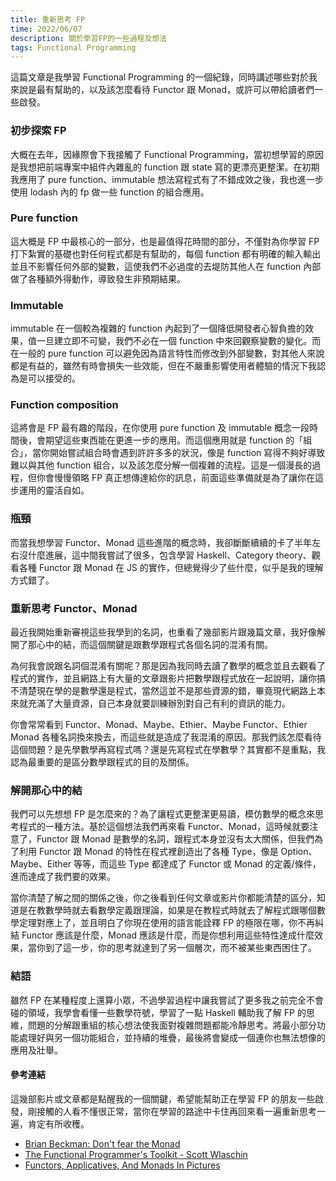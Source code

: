 ```yaml
---
title: 重新思考 FP
time: 2022/06/07
description: 關於學習FP的一些過程及想法
tags: Functional Programming
---
```


這篇文章是我學習 Functional Programming 的一個紀錄，同時講述哪些對於我來說是最有幫助的，以及該怎麼看待 Functor 跟 Monad，或許可以帶給讀者們一些啟發。

### 初步探索 FP
大概在去年，因緣際會下我接觸了 Functional Programming，當初想學習的原因是我想把前端專案中組件內雜亂的 function 跟 state 寫的更漂亮更整潔。在初期我應用了 pure function、immutable 想法寫程式有了不錯成效之後，我也進一步使用 lodash 內的 fp 做一些 function 的組合應用。


### Pure function
這大概是 FP 中最核心的一部分，也是最值得花時間的部分，不僅對為你學習 FP 打下紮實的基礎也對任何程式都是有幫助的，每個 function 都有明確的輸入輸出並且不影響任何外部的變數，這使我們不必過度的去堤防其他人在 function 內部做了各種額外得動作，導致發生非預期結果。

### Immutable
immutable 在一個較為複雜的 function 內起到了一個降低開發者心智負擔的效果，值一旦建立即不可變，我們不必在一個 function 中來回觀察變數的變化。而在一般的 pure function 可以避免因為語言特性而修改到外部變數，對其他人來說都是有益的，雖然有時會損失一些效能，但在不嚴重影響使用者體驗的情況下我認為是可以接受的。

### Function composition
這將會是 FP 最有趣的階段，在你使用 pure function 及 immutable 概念一段時間後，會期望這些東西能在更進一步的應用。而這個應用就是 function 的「組合」，當你開始嘗試組合時會遇到許許多多的狀況，像是 function 寫得不夠好導致難以與其他 function 組合，以及該怎麼分解一個複雜的流程。這是一個漫長的過程，但你會慢慢領略 FP 真正想傳達給你的訊息，前面這些準備就是為了讓你在這步運用的靈活自如。

### 瓶頸
而當我想學習 Functor、Monad 這些進階的概念時，我卻斷斷續續的卡了半年左右沒什麼進展，這中間我嘗試了很多，包含學習 Haskell、Category theory、觀看各種 Functor 跟 Monad 在 JS 的實作，但總覺得少了些什麼，似乎是我的理解方式錯了。

### 重新思考 Functor、Monad
最近我開始重新審視這些我學到的名詞，也重看了幾部影片跟幾篇文章，我好像解開了那心中的結，而這個關鍵是跟數學跟程式各個名詞的混淆有關。

為何我會說跟名詞個混淆有關呢？那是因為我同時去讀了數學的概念並且去觀看了程式的實作，並且網路上有大量的文章跟影片把數學跟程式放在一起說明，讓你搞不清楚現在學的是數學還是程式，當然這並不是那些資源的錯，畢竟現代網路上本來就充滿了大量資源，自己本身就要訓練辦別對自己有利的資訊的能力。

你會常常看到 Functor、Monad、Maybe、Ethier、Maybe Functor、Ethier Monad 各種名詞換來換去，而這些就是造成了我混淆的原因。那我們該怎麼看待這個問題？是先學數學再寫程式嗎？還是先寫程式在學數學？其實都不是重點，我認為最重要的是區分數學跟程式的目的及關係。

### 解開那心中的結
我們可以先想想 FP 是怎麼來的？為了讓程式更整潔更易讀，模仿數學的概念來思考程式的一種方法。基於這個想法我們再來看 Functor、Monad，這時候就要注意了，Functor 跟 Monad 是數學的名詞，跟程式本身並沒有太大關係，但我們為了利用 Functor 跟 Monad 的特性在程式裡創造出了各種 Type，像是 Option、Maybe、Either 等等，而這些 Type 都達成了 Functor 或 Monad 的定義/條件，進而達成了我們要的效果。

當你清楚了解之間的關係之後，你之後看到任何文章或影片你都能清楚的區分，知道是在教數學時就去看數學定義跟理論，如果是在教程式時就去了解程式跟哪個數學定理對應上了，並且明白了你現在使用的語言能詮釋 FP 的極限在哪，你不再糾結 Functor 應該是什麼，Monad 應該是什麼，而是你想利用這些特性達成什麼效果，當你到了這一步，你的思考就達到了另一個層次，而不被某些東西困住了。

### 結語
雖然 FP 在某種程度上還算小眾，不過學習過程中讓我嘗試了更多我之前完全不會碰的領域，我學會看懂一些數學符號，學習了一點 Haskell 輔助我了解 FP 的思維，問題的分解跟重組的核心想法使我面對複雜問題都能冷靜思考。將最小部分功能處理好與另一個功能組合，並持續的堆疊，最後將會變成一個連你也無法想像的應用及壯舉。

#### 參考連結
這幾部影片或文章都是點醒我的一個關鍵，希望能幫助正在學習 FP 的朋友一些啟發，剛接觸的人看不懂很正常，當你在學習的路途中卡住再回來看一遍重新思考一遍，肯定有所收穫。

- [Brian Beckman: Don't fear the Monad](https://www.youtube.com/watch?v=ZhuHCtR3xq8)
- [The Functional Programmer's Toolkit - Scott Wlaschin](https://www.youtube.com/watch?v=Nrp_LZ-XGsY)
- [Functors, Applicatives, And Monads In Pictures](https://adit.io/posts/2013-04-17-functors,_applicatives,_and_monads_in_pictures.html)